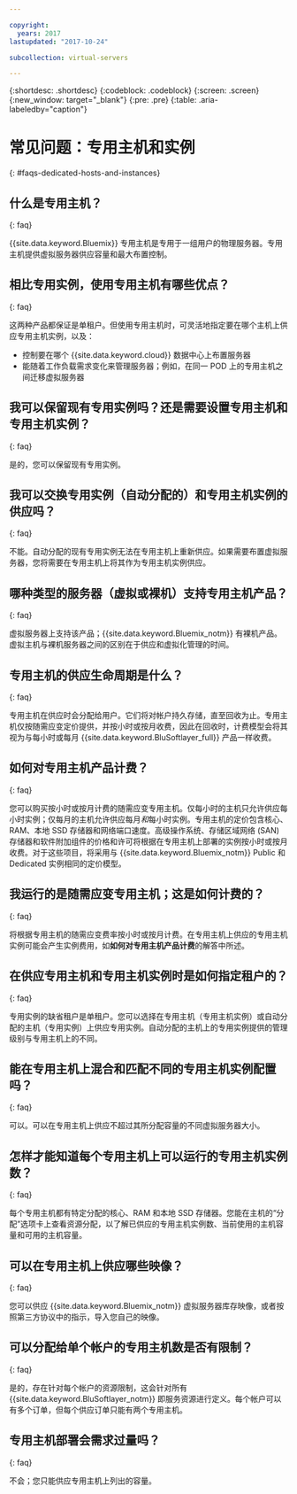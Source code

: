 ```yaml
---

copyright:
  years: 2017
lastupdated: "2017-10-24"

subcollection: virtual-servers

---
```


{:shortdesc: .shortdesc}
{:codeblock: .codeblock}
{:screen: .screen}
{:new_window: target="_blank"}
{:pre: .pre}
{:table: .aria-labeledby="caption"}


# 常见问题：专用主机和实例
{: #faqs-dedicated-hosts-and-instances}

## 什么是专用主机？
{: faq}

{{site.data.keyword.Bluemix}} 专用主机是专用于一组用户的物理服务器。专用主机提供虚拟服务器供应容量和最大布置控制。

## 相比专用实例，使用专用主机有哪些优点？
{: faq}

这两种产品都保证是单租户。但使用专用主机时，可灵活地指定要在哪个主机上供应专用主机实例，以及：
   * 控制要在哪个 {{site.data.keyword.cloud}} 数据中心上布置服务器
   * 能随着工作负载需求变化来管理服务器；例如，在同一 POD 上的专用主机之间迁移虚拟服务器

## 我可以保留现有专用实例吗？还是需要设置专用主机和专用主机实例？
{: faq}

是的，您可以保留现有专用实例。

## 我可以交换专用实例（自动分配的）和专用主机实例的供应吗？
{: faq}

不能。自动分配的现有专用实例无法在专用主机上重新供应。如果需要布置虚拟服务器，您将需要在专用主机上将其作为专用主机实例供应。

## 哪种类型的服务器（虚拟或裸机）支持专用主机产品？
{: faq}

虚拟服务器上支持该产品；{{site.data.keyword.Bluemix_notm}} 有裸机产品。虚拟主机与裸机服务器之间的区别在于供应和虚拟化管理的时间。

## 专用主机的供应生命周期是什么？
{: faq}

专用主机在供应时会分配给用户。它们将对帐户持久存储，直至回收为止。专用主机仅按随需应变定价提供，并按小时或按月收费，因此在回收时，计费模型会将其视为与每小时或每月 {{site.data.keyword.BluSoftlayer_full}} 产品一样收费。

## 如何对专用主机产品计费？
{: faq}

您可以购买按小时或按月计费的随需应变专用主机。仅每小时的主机只允许供应每小时实例；仅每月的主机允许供应每月*和*每小时实例。专用主机的定价包含核心、RAM、本地 SSD 存储器和网络端口速度。高级操作系统、存储区域网络 (SAN) 存储器和软件附加组件的价格和许可将根据在专用主机上部署的实例按小时或按月收费。对于这些项目，将采用与 {{site.data.keyword.Bluemix_notm}} Public 和 Dedicated 实例相同的定价模型。

## 我运行的是随需应变专用主机；这是如何计费的？
{: faq}

将根据专用主机的随需应变费率按小时或按月计费。在专用主机上供应的专用主机实例可能会产生实例费用，如**如何对专用主机产品计费**的解答中所述。

## 在供应专用主机和专用主机实例时是如何指定租户的？
{: faq}

专用实例的缺省租户是单租户。您可以选择在专用主机（专用主机实例）或自动分配的主机（专用实例）上供应专用实例。自动分配的主机上的专用实例提供的管理级别与专用主机上的不同。

## 能在专用主机上混合和匹配不同的专用主机实例配置吗？
{: faq}

可以。可以在专用主机上供应不超过其所分配容量的不同虚拟服务器大小。

## 怎样才能知道每个专用主机上可以运行的专用主机实例数？
{: faq}

每个专用主机都有特定分配的核心、RAM 和本地 SSD 存储器。您能在主机的“分配”选项卡上查看资源分配，以了解已供应的专用主机实例数、当前使用的主机容量和可用的主机容量。

## 可以在专用主机上供应哪些映像？
{: faq}

您可以供应 {{site.data.keyword.Bluemix_notm}} 虚拟服务器库存映像，或者按照第三方协议中的指示，导入您自己的映像。

## 可以分配给单个帐户的专用主机数是否有限制？
{: faq}

是的，存在针对每个帐户的资源限制，这会针对所有 {{site.data.keyword.BluSoftlayer_notm}} 即服务资源进行定义。每个帐户可以有多个订单，但每个供应订单只能有两个专用主机。

## 专用主机部署会需求过量吗？
{: faq}

不会；您只能供应专用主机上列出的容量。
